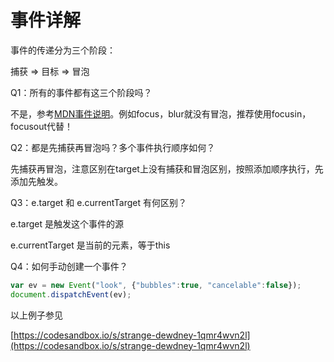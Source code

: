 # 事件详解

事件的传递分为三个阶段：

捕获 => 目标 => 冒泡



Q1：所有的事件都有这三个阶段吗？

不是，参考[MDN事件说明](https://developer.mozilla.org/zh-CN/docs/Web/Events)。例如focus，blur就没有冒泡，推荐使用focusin，focusout代替！



Q2：都是先捕获再冒泡吗？多个事件执行顺序如何？

先捕获再冒泡，注意区别在target上没有捕获和冒泡区别，按照添加顺序执行，先添加先触发。



Q3：e.target 和 e.currentTarget 有何区别？

e.target 是触发这个事件的源

e.currentTarget 是当前的元素，等于this



Q4：如何手动创建一个事件？

```javascript
var ev = new Event("look", {"bubbles":true, "cancelable":false});
document.dispatchEvent(ev);
```

以上例子参见

[https://codesandbox.io/s/strange-dewdney-1qmr4wvn2l](https://codesandbox.io/s/strange-dewdney-1qmr4wvn2l)



